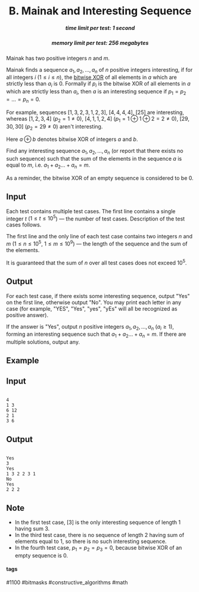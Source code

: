 <h1 style='text-align: center;'> B. Mainak and Interesting Sequence</h1>

<h5 style='text-align: center;'>time limit per test: 1 second</h5>
<h5 style='text-align: center;'>memory limit per test: 256 megabytes</h5>

Mainak has two positive integers $n$ and $m$.

Mainak finds a sequence $a_1, a_2, \ldots, a_n$ of $n$ positive integers interesting, if for all integers $i$ ($1 \le i \le n$), the [bitwise XOR](https://en.wikipedia.org/wiki/Bitwise_operation#XOR) of all elements in $a$ which are strictly less than $a_i$ is $0$. Formally if $p_i$ is the bitwise XOR of all elements in $a$ which are strictly less than $a_i$, then $a$ is an interesting sequence if $p_1 = p_2 = \ldots = p_n = 0$.

For example, sequences $[1,3,2,3,1,2,3]$, $[4,4,4,4]$, $[25]$ are interesting, whereas $[1,2,3,4]$ ($p_2 = 1 \ne 0$), $[4,1,1,2,4]$ ($p_1 = 1 \oplus 1 \oplus 2 = 2 \ne 0$), $[29,30,30]$ ($p_2 = 29 \ne 0$) aren't interesting.

Here $a \oplus b$ denotes bitwise XOR of integers $a$ and $b$.

Find any interesting sequence $a_1, a_2, \ldots, a_n$ (or report that there exists no such sequence) such that the sum of the elements in the sequence $a$ is equal to $m$, i.e. $a_1 + a_2 \ldots + a_n = m$.

As a reminder, the bitwise XOR of an empty sequence is considered to be $0$.

## Input

Each test contains multiple test cases. The first line contains a single integer $t$ ($1 \le t \le 10^5$) — the number of test cases. Description of the test cases follows.

The first line and the only line of each test case contains two integers $n$ and $m$ ($1 \le n \le 10^5$, $1 \le m \le 10^9$) — the length of the sequence and the sum of the elements.

It is guaranteed that the sum of $n$ over all test cases does not exceed $10^5$.

## Output

For each test case, if there exists some interesting sequence, output "Yes" on the first line, otherwise output "No". You may print each letter in any case (for example, "YES", "Yes", "yes", "yEs" will all be recognized as positive answer).

If the answer is "Yes", output $n$ positive integers $a_1, a_2, \ldots, a_n$ ($a_i \ge 1$), forming an interesting sequence such that $a_1 + a_2 \ldots + a_n = m$. If there are multiple solutions, output any.

## Example

## Input


```

4
1 3
6 12
2 1
3 6

```
## Output


```

Yes
3
Yes
1 3 2 2 3 1
No
Yes
2 2 2

```
## Note

* In the first test case, $[3]$ is the only interesting sequence of length $1$ having sum $3$.
* In the third test case, there is no sequence of length $2$ having sum of elements equal to $1$, so there is no such interesting sequence.
* In the fourth test case, $p_1 = p_2 = p_3 = 0$, because bitwise XOR of an empty sequence is $0$.


#### tags 

#1100 #bitmasks #constructive_algorithms #math 